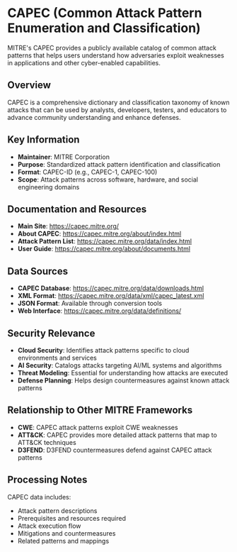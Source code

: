 # CAPEC (Common Attack Pattern Enumeration and Classification)

MITRE's CAPEC provides a publicly available catalog of common attack patterns that helps users understand how adversaries exploit weaknesses in applications and other cyber-enabled capabilities.

## Overview

CAPEC is a comprehensive dictionary and classification taxonomy of known attacks that can be used by analysts, developers, testers, and educators to advance community understanding and enhance defenses.

## Key Information

- **Maintainer**: MITRE Corporation
- **Purpose**: Standardized attack pattern identification and classification
- **Format**: CAPEC-ID (e.g., CAPEC-1, CAPEC-100)
- **Scope**: Attack patterns across software, hardware, and social engineering domains

## Documentation and Resources

- **Main Site**: https://capec.mitre.org/
- **About CAPEC**: https://capec.mitre.org/about/index.html
- **Attack Pattern List**: https://capec.mitre.org/data/index.html
- **User Guide**: https://capec.mitre.org/about/documents.html

## Data Sources

- **CAPEC Database**: https://capec.mitre.org/data/downloads.html
- **XML Format**: https://capec.mitre.org/data/xml/capec_latest.xml
- **JSON Format**: Available through conversion tools
- **Web Interface**: https://capec.mitre.org/data/definitions/

## Security Relevance

- **Cloud Security**: Identifies attack patterns specific to cloud environments and services
- **AI Security**: Catalogs attacks targeting AI/ML systems and algorithms
- **Threat Modeling**: Essential for understanding how attacks are executed
- **Defense Planning**: Helps design countermeasures against known attack patterns

## Relationship to Other MITRE Frameworks

- **CWE**: CAPEC attack patterns exploit CWE weaknesses
- **ATT&CK**: CAPEC provides more detailed attack patterns that map to ATT&CK techniques
- **D3FEND**: D3FEND countermeasures defend against CAPEC attack patterns

## Processing Notes

CAPEC data includes:
- Attack pattern descriptions
- Prerequisites and resources required
- Attack execution flow
- Mitigations and countermeasures
- Related patterns and mappings